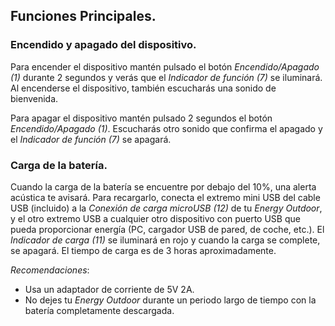 ## Funciones Principales.

### Encendido y apagado del dispositivo.

Para encender el dispositivo mantén pulsado el botón *Encendido/Apagado (1)* durante 2 segundos y verás que el *Indicador de función (7)* se iluminará. Al encenderse el dispositivo, también escucharás una sonido de bienvenida.

Para apagar el dispositivo mantén pulsado 2 segundos el botón *Encendido/Apagado (1)*. Escucharás otro sonido que confirma el apagado y el *Indicador de función (7)* se apagará. 

### Carga de la batería.
Cuando la carga de la batería se encuentre por debajo del 10%, una alerta acústica te avisará. Para recargarlo, conecta el extremo mini USB del cable USB (incluido) a la *Conexión de carga microUSB  (12)* de tu *Energy Outdoor*, y el otro extremo USB a cualquier otro dispositivo con puerto USB que pueda proporcionar energía (PC, cargador USB de pared, de coche, etc.). El *Indicador de carga (11)* se iluminará en rojo y cuando la carga se complete, se apagará. El tiempo de carga es de 3 horas aproximadamente. 

*Recomendaciones*:

- Usa un adaptador de corriente de 5V 2A.
- No dejes tu *Energy Outdoor* durante un periodo largo de tiempo con la batería completamente descargada. 

